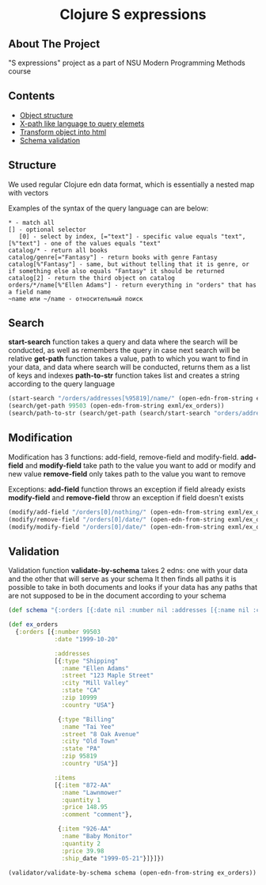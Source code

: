 <div align="center">
  <h1 align="center">
  Clojure S expressions
  </h1>
</div>

## About The Project

"S expressions" project as a part of NSU Modern Programming Methods course

## Contents

- [Object structure](#structure)
- [X-path like language to query elemets](#search)
- [Transform object into html](#transform)
- [Schema validation](#schema)

## Structure

We used regular Clojure edn data format, which is essentially a nested map with vectors

Examples of the syntax of the query language can are below:
```
* - match all
[] - optional selector 
   [0] - select by index, [="text"] - specific value equals "text", [%"text"] - one of the values equals "text"
catalog/* - return all books
catalog/genre[="Fantasy"] - return books with genre Fantasy
catalog[%"Fantasy"] - same, but without telling that it is genre, or if something else also equals "Fantasy" it should be returned
catalog[2] - return the third object on catalog
orders/*/name[%"Ellen Adams"] - return everything in "orders" that has a field name
~name или ~/name - относительный поиск
```

## Search

**start-search** function takes a query and data where the search will be conducted, as well as remembers the query in case next search will be relative
**get-path** function takes a value, path to which you want to find in your data, and data where search will be conducted, returns them as a list of keys and indexes
**path-to-str** function takes list and creates a string according to the query language

``` clojure
(start-search "/orders/addresses[%95819]/name/" (open-edn-from-string exml/ex_orders))
(search/get-path 99503 (open-edn-from-string exml/ex_orders))
(search/path-to-str (search/get-path (search/start-search "orders/addresses[%95819]/name" (open-edn-from-string exml/ex_orders)) (open-edn-from-string exml/ex_orders)))
```

## Modification

Modification has 3 functions: add-field, remove-field and modify-field.
**add-field** and **modify-field** take path to the value you want to add or modify and new value
**remove-field** only takes path to the value you want to remove

Exceptions:
**add-field** function throws an exception if field already exists
**modify-field** and **remove-field** throw an exception if field doesn't exists

``` clojure
(modify/add-field "/orders[0]/nothing/" (open-edn-from-string exml/ex_orders) "heh")
(modify/remove-field "/orders[0]/date/" (open-edn-from-string exml/ex_orders))
(modify/modify-field "/orders[0]/date/" (open-edn-from-string exml/ex_orders) "heh")
```

## Validation

Validation function **validate-by-schema** takes 2 edns: one with your data and the other that will serve as your schema
It then finds all paths it is possible to take in both documents and looks if your data has any paths that are not supposed to be in the document according to your schema

``` clojure
(def schema "{:orders [{:date nil :number nil :addresses [{:name nil :city nil :type nil :state nil :street nil :zip nil :country nil}] :items [{:ship_date nil :name nil :item nil :comment nil :quantity nil :price nil}]}]}")

(def ex_orders
  {:orders [{:number 99503
             :date "1999-10-20"

             :addresses
             [{:type "Shipping"
               :name "Ellen Adams"
               :street "123 Maple Street"
               :city "Mill Valley"
               :state "CA"
               :zip 10999
               :country "USA"}

              {:type "Billing"
               :name "Tai Yee"
               :street "8 Oak Avenue"
               :city "Old Town"
               :state "PA"
               :zip 95819
               :country "USA"}]

             :items
             [{:item "872-AA"
               :name "Lawnmower"
               :quantity 1
               :price 148.95
               :comment "comment"},

              {:item "926-AA"
               :name "Baby Monitor"
               :quantity 2
               :price 39.98
               :ship_date "1999-05-21"}]}]})

(validator/validate-by-schema schema (open-edn-from-string ex_orders))
```